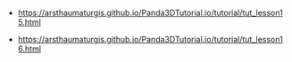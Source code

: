 













 * https://arsthaumaturgis.github.io/Panda3DTutorial.io/tutorial/tut_lesson15.html

 * https://arsthaumaturgis.github.io/Panda3DTutorial.io/tutorial/tut_lesson16.html



















